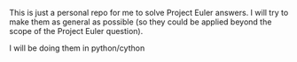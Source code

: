 This is just a personal repo for me to solve Project Euler answers. I will try to make them as general as possible (so they could be applied beyond the scope of the Project Euler question).

I will be doing them in python/cython
